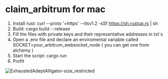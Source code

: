 # claim_arbitrum for mac

1) Install rust: curl --proto '=https' --tlsv1.2 -sSf https://sh.rustup.rs | sh
2) Build: cargo build --release
3) Fill the files with private keys and their representative addresses in txt`s
4) Open a .env file and declare an enviromental variable called SOCKET=your_arbitrum_websocket_node ( you can get one from alchemy )
5) Start the script: cargo run
6) Profit


![ExhaustedAdeptAlligator-size_restricted](https://user-images.githubusercontent.com/102196172/226127609-6073aa34-d9fc-43ac-ada2-eb513eb35159.gif)
